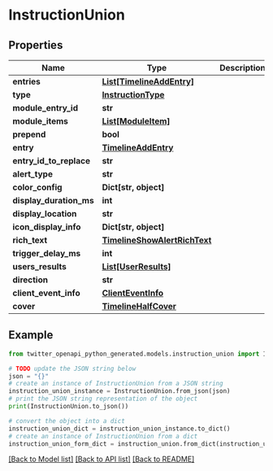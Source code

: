 # InstructionUnion


## Properties

Name | Type | Description | Notes
------------ | ------------- | ------------- | -------------
**entries** | [**List[TimelineAddEntry]**](TimelineAddEntry.md) |  | 
**type** | [**InstructionType**](InstructionType.md) |  | 
**module_entry_id** | **str** |  | 
**module_items** | [**List[ModuleItem]**](ModuleItem.md) |  | 
**prepend** | **bool** |  | [optional] 
**entry** | [**TimelineAddEntry**](TimelineAddEntry.md) |  | 
**entry_id_to_replace** | **str** |  | 
**alert_type** | **str** |  | [optional] 
**color_config** | **Dict[str, object]** |  | [optional] 
**display_duration_ms** | **int** |  | [optional] 
**display_location** | **str** |  | [optional] 
**icon_display_info** | **Dict[str, object]** |  | [optional] 
**rich_text** | [**TimelineShowAlertRichText**](TimelineShowAlertRichText.md) |  | 
**trigger_delay_ms** | **int** |  | [optional] 
**users_results** | [**List[UserResults]**](UserResults.md) |  | 
**direction** | **str** |  | 
**client_event_info** | [**ClientEventInfo**](ClientEventInfo.md) |  | 
**cover** | [**TimelineHalfCover**](TimelineHalfCover.md) |  | 

## Example

```python
from twitter_openapi_python_generated.models.instruction_union import InstructionUnion

# TODO update the JSON string below
json = "{}"
# create an instance of InstructionUnion from a JSON string
instruction_union_instance = InstructionUnion.from_json(json)
# print the JSON string representation of the object
print(InstructionUnion.to_json())

# convert the object into a dict
instruction_union_dict = instruction_union_instance.to_dict()
# create an instance of InstructionUnion from a dict
instruction_union_form_dict = instruction_union.from_dict(instruction_union_dict)
```
[[Back to Model list]](../README.md#documentation-for-models) [[Back to API list]](../README.md#documentation-for-api-endpoints) [[Back to README]](../README.md)


